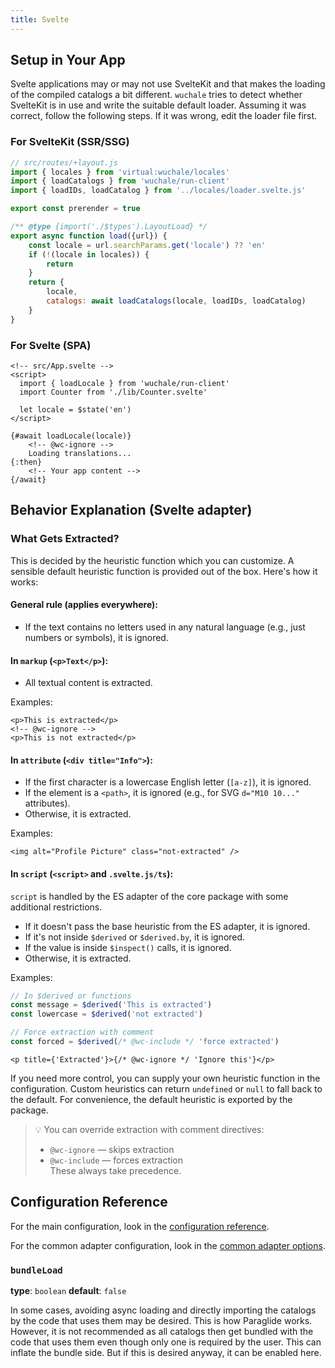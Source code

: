 ```yaml
---
title: Svelte
---
```


## Setup in Your App

Svelte applications may or may not use SvelteKit and that makes the loading of
the compiled catalogs a bit different. `wuchale` tries to detect whether
SvelteKit is in use and write the suitable default loader. Assuming it was
correct, follow the following steps. If it was wrong, edit the loader file
first.

### For SvelteKit (SSR/SSG)

```javascript
// src/routes/+layout.js
import { locales } from 'virtual:wuchale/locales'
import { loadCatalogs } from 'wuchale/run-client'
import { loadIDs, loadCatalog } from '../locales/loader.svelte.js'

export const prerender = true

/** @type {import('./$types').LayoutLoad} */
export async function load({url}) {
    const locale = url.searchParams.get('locale') ?? 'en'
    if (!(locale in locales)) {
        return
    }
    return {
        locale,
        catalogs: await loadCatalogs(locale, loadIDs, loadCatalog)
    }
}
```

### For Svelte (SPA)

```svelte
<!-- src/App.svelte -->
<script>
  import { loadLocale } from 'wuchale/run-client'
  import Counter from './lib/Counter.svelte'

  let locale = $state('en')
</script>

{#await loadLocale(locale)}
    <!-- @wc-ignore -->
    Loading translations...
{:then}
    <!-- Your app content -->
{/await}
```

## Behavior Explanation (Svelte adapter)

### What Gets Extracted?

This is decided by the heuristic function which you can customize. A sensible
default heuristic function is provided out of the box. Here's how it works:

#### General rule (applies everywhere):
- If the text contains no letters used in any natural language (e.g., just numbers or symbols), it is ignored.

#### In `markup` (`<p>Text</p>`):
- All textual content is extracted.

Examples:

```svelte
<p>This is extracted</p>
<!-- @wc-ignore -->
<p>This is not extracted</p>
```

#### In `attribute` (`<div title="Info">`):
- If the first character is a lowercase English letter (`[a-z]`), it is ignored.
- If the element is a `<path>`, it is ignored (e.g., for SVG `d="M10 10..."` attributes).
- Otherwise, it is extracted.

Examples:

```svelte
<img alt="Profile Picture" class="not-extracted" />
```

#### In `script` (`<script>` and `.svelte.js/ts`):

`script` is handled by the ES adapter of the core package with some additional restrictions.
- If it doesn't pass the base heuristic from the ES adapter, it is ignored.
- If it's not inside `$derived` or `$derived.by`, it is ignored.
- If the value is inside `$inspect()` calls, it is ignored.
- Otherwise, it is extracted.

Examples:

```javascript
// In $derived or functions
const message = $derived('This is extracted')
const lowercase = $derived('not extracted')

// Force extraction with comment
const forced = $derived(/* @wc-include */ 'force extracted')
```
```svelte
<p title={'Extracted'}>{/* @wc-ignore */ 'Ignore this'}</p>
```

If you need more control, you can supply your own heuristic function in the
configuration. Custom heuristics can return `undefined` or `null` to fall back
to the default. For convenience, the default heuristic is exported by the
package.

> 💡 You can override extraction with comment directives:
> - `@wc-ignore` — skips extraction
> - `@wc-include` — forces extraction  
> These always take precedence.

## Configuration Reference

For the main configuration, look in the [configuration reference](/reference/config).

For the common adapter configuration, look in the [common adapter options](/reference/adapter-common/).

### `bundleLoad`
**type**: `boolean`
**default**: `false`

In some cases, avoiding async loading and directly importing the
catalogs by the code that uses them may be desired. This is how Paraglide
works. However, it is not recommended as all catalogs then get bundled with
the code that uses them even though only one is required by the user. This
can inflate the bundle side. But if this is desired anyway, it can be
enabled here.
